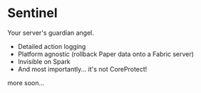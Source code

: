 # Sentinel
Your server's guardian angel.

- Detailed action logging
- Platform agnostic (rollback Paper data onto a Fabric server)
- Invisible on Spark
- And most importantly... it's not CoreProtect!

more soon...